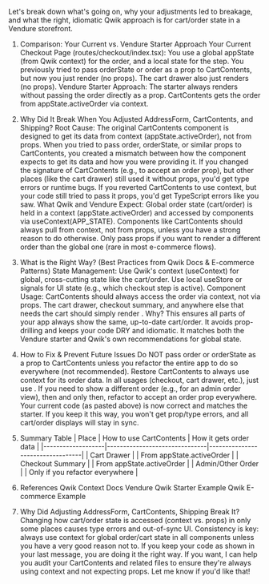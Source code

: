 Let's break down what's going on, why your adjustments led to breakage, and what the right, idiomatic Qwik approach is for cart/order state in a Vendure storefront.

1. Comparison: Your Current vs. Vendure Starter Approach
Your Current Checkout Page (routes/checkout/index.tsx):
You use a global appState (from Qwik context) for the order, and a local state for the step.
You previously tried to pass orderState or order as a prop to CartContents, but now you just render <CartContents /> (no props).
The cart drawer also just renders <CartContents /> (no props).
Vendure Starter Approach:
The starter always renders <CartContents /> without passing the order directly as a prop.
CartContents gets the order from appState.activeOrder via context.
2. Why Did It Break When You Adjusted AddressForm, CartContents, and Shipping?
Root Cause:
The original CartContents component is designed to get its data from context (appState.activeOrder), not from props.
When you tried to pass order, orderState, or similar props to CartContents, you created a mismatch between how the component expects to get its data and how you were providing it.
If you changed the signature of CartContents (e.g., to accept an order prop), but other places (like the cart drawer) still used it without props, you'd get type errors or runtime bugs.
If you reverted CartContents to use context, but your code still tried to pass it props, you'd get TypeScript errors like you saw.
What Qwik and Vendure Expect:
Global order state (cart/order) is held in a context (appState.activeOrder) and accessed by components via useContext(APP_STATE).
Components like CartContents should always pull from context, not from props, unless you have a strong reason to do otherwise.
Only pass props if you want to render a different order than the global one (rare in most e-commerce flows).
3. What is the Right Way? (Best Practices from Qwik Docs & E-commerce Patterns)
State Management:
Use Qwik's context (useContext) for global, cross-cutting state like the cart/order.
Use local useStore or signals for UI state (e.g., which checkout step is active).
Component Usage:
CartContents should always access the order via context, not via props.
The cart drawer, checkout summary, and anywhere else that needs the cart should simply render <CartContents />.
Why?
This ensures all parts of your app always show the same, up-to-date cart/order.
It avoids prop-drilling and keeps your code DRY and idiomatic.
It matches both the Vendure starter and Qwik's own recommendations for global state.
4. How to Fix & Prevent Future Issues
Do NOT pass order or orderState as a prop to CartContents unless you refactor the entire app to do so everywhere (not recommended).
Restore CartContents to always use context for its order data.
In all usages (checkout, cart drawer, etc.), just use <CartContents />.
If you need to show a different order (e.g., for an admin order view), then and only then, refactor to accept an order prop everywhere.
Your current code (as pasted above) is now correct and matches the starter.
If you keep it this way, you won't get prop/type errors, and all cart/order displays will stay in sync.

5. Summary Table
| Place | How to use CartContents | How it gets order data | |-------------------|-------------------------------|----------------------------------| | Cart Drawer | <CartContents /> | From appState.activeOrder | | Checkout Summary | <CartContents /> | From appState.activeOrder | | Admin/Other Order | <CartContents order={order}> | Only if you refactor everywhere |

6. References
Qwik Context Docs
Vendure Qwik Starter Example
Qwik E-commerce Example
7. Why Did Adjusting AddressForm, CartContents, Shipping Break It?
Changing how cart/order state is accessed (context vs. props) in only some places causes type errors and out-of-sync UI.
Consistency is key: always use context for global order/cart state in all components unless you have a very good reason not to.
If you keep your code as shown in your last message, you are doing it the right way.
If you want, I can help you audit your CartContents and related files to ensure they're always using context and not expecting props. Let me know if you'd like that!